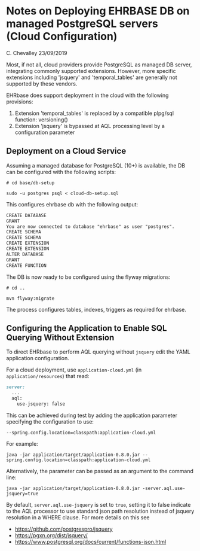 # Notes on Deploying EHRBASE DB on managed PostgreSQL servers (Cloud Configuration)

C. Chevalley 23/09/2019

Most, if not all, cloud providers provide PostgreSQL as managed DB server, integrating commonly supported extensions. 
However, more specific extensions including 'jsquery' and 'temporal_tables' are generally not supported by these
vendors.

EHRbase does support deployment in the cloud with the following provisions:

1. Extension 'temporal_tables' is replaced by a compatible plpg/sql function: versioning()
2. Extension 'jsquery' is bypassed at AQL processing level by a configuration parameter

## Deployment on a Cloud Service
Assuming a managed database for PostgreSQL (10+) is available, the DB can be configured with the following scripts:

`# cd base/db-setup`

`sudo -u postgres psql < cloud-db-setup.sql`

This configures ehrbase db with the following output:

```markdown
CREATE DATABASE
GRANT
You are now connected to database "ehrbase" as user "postgres".
CREATE SCHEMA
CREATE SCHEMA
CREATE EXTENSION
CREATE EXTENSION
ALTER DATABASE
GRANT
CREATE FUNCTION
```

The DB is now ready to be configured using the flyway migrations:

`# cd ..`

`mvn flyway:migrate`

The process configures tables, indexes, triggers as required for ehrbase.

## Configuring the Application to Enable SQL Querying Without Extension
To direct EHRbase to perform AQL querying without `jsquery` edit the YAML application configuration.

For a cloud deployment, use `application-cloud.yml` (in `application/resources`) that read:

```markdown
server:
  ...
  aql:
    use-jsquery: false
```

This can be achieved during test by adding the application parameter specifying the configuration to use:

`--spring.config.location=classpath:application-cloud.yml`

For example:

`java -jar application/target/application-0.8.0.jar --spring.config.location=classpath:application-cloud.yml`

Alternatively, the parameter can be passed as an argument to the command line:

`java -jar application/target/application-0.8.0.jar -server.aql.use-jsquery=true`

By default, `server.aql.use-jsquery` is set to `true`, setting it to false indicate to the AQL processor to use standard
json path resolution instead of jsquery resolution in a WHERE clause. For more details on this see 

- https://github.com/postgrespro/jsquery
- https://pgxn.org/dist/jsquery/
- https://www.postgresql.org/docs/current/functions-json.html


